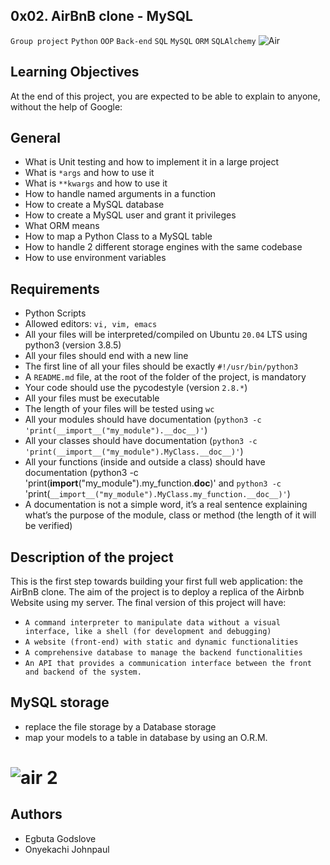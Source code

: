 ## 0x02. AirBnB clone - MySQL
`Group project` `Python` `OOP` `Back-end` `SQL` `MySQL` `ORM` `SQLAlchemy`
![Air](https://github.com/Egbuta-Godslove/AirBnB_clone_v2/assets/118941659/17a5e438-bf9f-4599-922e-cd4bb149a277)

## Learning Objectives
At the end of this project, you are expected to be able to explain to anyone, without the help of Google:

## General
* What is Unit testing and how to implement it in a large project
* What is `*args` and how to use it
* What is `**kwargs` and how to use it
* How to handle named arguments in a function
* How to create a MySQL database
* How to create a MySQL user and grant it privileges
* What ORM means
* How to map a Python Class to a MySQL table
* How to handle 2 different storage engines with the same codebase
* How to use environment variables

## Requirements
* Python Scripts
* Allowed editors: `vi, vim, emacs`
* All your files will be interpreted/compiled on Ubuntu `20.04` LTS using python3 (version 3.8.5)
* All your files should end with a new line
* The first line of all your files should be exactly `#!/usr/bin/python3`
* A `README.md` file, at the root of the folder of the project, is mandatory
* Your code should use the pycodestyle (version `2.8.*`)
* All your files must be executable
* The length of your files will be tested using `wc`
* All your modules should have documentation (`python3 -c 'print(__import__("my_module").__doc__)'`)
* All your classes should have documentation (`python3 -c 'print(__import__("my_module").MyClass.__doc__)'`)
* All your functions (inside and outside a class) should have documentation (python3 -c 'print(__import__("my_module").my_function.__doc__)' and `python3 -c` 'print(`__import__("my_module").MyClass.my_function.__doc__)'`)
* A documentation is not a simple word, it’s a real sentence explaining what’s the purpose of the module, class or method (the length of it will be verified)


## Description of the project
This is the first step towards building your first full web application: the AirBnB clone. The aim of the project is to deploy a replica of the Airbnb Website using my server. The final version of this project will have:
* `A command interpreter to manipulate data without a visual interface, like a shell (for development and debugging)`
* `A website (front-end) with static and dynamic functionalities`
* `A comprehensive database to manage the backend functionalities`
* `An API that provides a communication interface between the front and backend of the system.`

## MySQL storage
* replace the file storage by a Database storage
* map your models to a table in database by using an O.R.M.
# ![air 2](https://github.com/Egbuta-Godslove/AirBnB_clone_v2/assets/118941659/d46ed798-5cee-4137-992f-659f6a558f3c)

## Authors

* Egbuta Godslove
* Onyekachi Johnpaul
